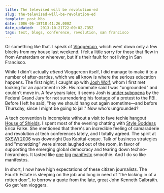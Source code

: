 ```yaml
---
title: The televised will be revolution-ed
slug: the-televised-will-be-revolution-ed
template: post.hbs
date: 2006-06-18T18:41:26.000Z
date_updated:   2013-10-21T22:09:02.735Z
tags: text, blogs, conference, revolution, san francisco
---
```


Or something like that. I speak of <a href="http://vloggercon.com/" title="Vloggercon.com">Vloggercon</a>, which went down only a few blocks from my house last weekend. I felt a little sorry for those that flew in from Amsterdam or wherever, but it's their fault for not living in San Francisco.<!--more-->

While I didn't actually <em>attend</em> Vloggercon itself, I did manage to make it to a number of after-parties, which we all know is where the serious education happens. The first night, I caught up with <a href="http://joshwolf.net/blog/" title="JoshWolf.net">Josh Wolf</a>, whom I first met looking for an apartment in SF. His roommate said I was "ungrounded" and couldn't move in. A few years later, it seems Josh is <a href="http://www.sfgate.com/cgi-bin/article.cgi?f=/c/a/2006/06/16/BAGV9JFC6I1.DTL&hw=josh+wolf&sn=001&sc=1000" title="SF Chronicle article">under subpoena</a> by the Federal Grand Jury for not surrendering his footage of a protest to the FBI. Before I left he said, "hey we should hang out again sometime&mdash;and before Thursday, since I might be going to jail." Now who's ungrounded?

A tech convention is incomplete without a visit to fave techie hangout <a href="http://houseofshields.com" title="HouseOfShields.com">House of Shields</a>. I spent most of the evening chatting with <a href="http://www.stylegoddess.com/" title="StyleGoddess.com">Style Goddess</a> Erica Falke. She mentioned that there's an incredible feeling of camaraderie and revolution at tech conferences lately, and I totally agreed. The spirit at <a href="http://2006.sxsw.com/interactive/" title="SXSW.com">SXSWi 2006</a> was downright Das Kapital-esque. Talk of business strategies and "monetizing" were almost laughed out of the room, in favor of supporting the emerging global democracy and tearing down techno-hierarchies. It tasted like <a href="http://cluetrain.com/" title="The Cluetrain Manifesto">one</a> <a href="http://www.hup.harvard.edu/catalog/WARHAC.html" title="The Hacker Manifesto">big</a> <a href="http://www.marxists.org/archive/marx/works/1848/communist-manifesto/ch01.htm" title="The Communist Manifesto">manifesto</a> smoothie. And I do so like manifestos.

In short, I now have high expectations of these citizen journalists. The Fourth Estate is sleeping on the job and long in need of "the kicking in of a rotten door", to borrow a quote from the late, great John Kenneth Galbraith. Go get 'em vloggers.
